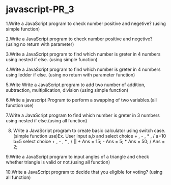 # javascript-PR_3
1.Write a JavaScript program to check number positive and negetive? (using simple function)

2.Write a JavaScript program to check number positive and negetive? (using no return with parameter)

3.Write a JavaScript program to find which number is greter in 4 numbers using nested if else. (using simple function)

4.Write a JavaScript program to find which number is greter in 4 numbers using ledder if else. (using no return with parameter function)

5.Write Write a JavaScript program to add two number of addition, subtraction, multiplication, division (using simple function)

6.Write a javascript Program to perform a swapping of two variables.(all function use)

7.Write a JavaScript program to find which number is greter in 3 numbers using nested if else.(using all function)

8. Write a JavaScript program to create basic calculator using switch case. (simple function use)Ex. User input a,b and select choice + , - , * , / a=10 b=5 select choice + , - , * , / || + Ans = 15; - Ans = 5; * Ans = 50; / Ans = 2;

9.Write a JavaScript   program to input angles of a triangle and check whether triangle is valid or not.(using all function)

10.Write a JavaScript program to decide that you eligible for voting? (using all function)
